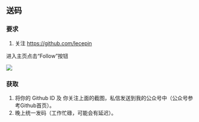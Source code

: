 ## 送码

### 要求

1. 关注 https://github.com/lecepin

进入主页点击“Follow”按钮
   
![](https://github.com/lecepin/WeChatVideoDownloader/assets/11046969/fbe70753-00b5-4f89-b94f-7a1dbb0a29e9)


### 获取

1. 将你的 Github ID 及 你关注上面的截图，私信发送到我的公众号中（公众号参考Github首页）。
2. 晚上统一发码（工作忙碌，可能会有延迟）。
